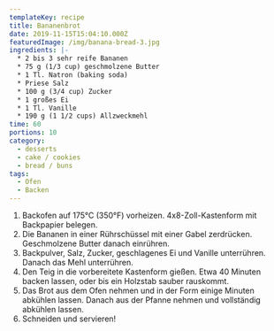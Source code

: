 ```yaml
---
templateKey: recipe
title: Bananenbrot
date: 2019-11-15T15:04:10.000Z
featuredImage: /img/banana-bread-3.jpg
ingredients: |-
  * 2 bis 3 sehr reife Bananen
  * 75 g (1/3 cup) geschmolzene Butter
  * 1 Tl. Natron (baking soda)
  * Priese Salz
  * 100 g (3/4 cup) Zucker
  * 1 großes Ei
  * 1 Tl. Vanille
  * 190 g (1 1/2 cups) Allzweckmehl
time: 60
portions: 10
category:
  - desserts
  - cake / cookies
  - bread / buns
tags:
  - Ofen
  - Backen
---
```


1. Backofen auf 175°C (350°F) vorheizen. 4x8-Zoll-Kastenform mit Backpapier belegen.
2. Die Bananen in einer Rührschüssel mit einer Gabel zerdrücken. Geschmolzene Butter danach einrühren.
3. Backpulver, Salz, Zucker, geschlagenes Ei und Vanille unterrühren. Danach das Mehl unterrühren.
4. Den Teig in die vorbereitete Kastenform gießen. Etwa 40 Minuten backen lassen, oder bis ein Holzstab sauber rauskommt.
5. Das Brot aus dem Ofen nehmen und in der Form einige Minuten abkühlen lassen. Danach aus der Pfanne nehmen und vollständig abkühlen lassen.
6. Schneiden und servieren!
